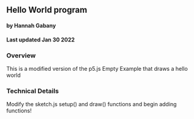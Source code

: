 ## Hello World program
#### by Hannah Gabany
#### Last updated Jan 30 2022



### Overview
This is a modified version of the p5.js Empty Example that draws a
hello world


### Technical Details

Modify the sketch.js setup() and draw() functions and begin adding functions!
